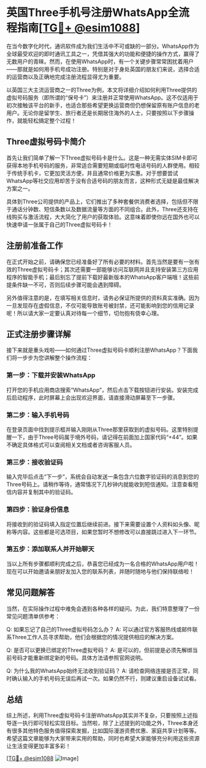 # 英国Three手机号注册WhatsApp全流程指南[[TG💪+ @esim1088](https://t.me/s/esim1088)]

在当今数字化时代，通讯软件成为我们生活中不可或缺的一部分。WhatsApp作为全球最受欢迎的即时通讯工具之一，凭借其强大的功能和便捷的操作方式，赢得了无数用户的青睐。然而，在使用WhatsApp时，有一个关键步骤常常困扰着用户——那就是如何用手机号成功注册。特别是对于身处英国的朋友们来说，选择合适的运营商以及正确地完成注册流程显得尤为重要。

以英国三大主流运营商之一的Three为例，本文将详细介绍如何利用Three提供的虚拟号码服务（即所谓的“保号卡”）来注册并正常使用WhatsApp。这不仅适用于初次接触该平台的新手，也适合那些希望更换运营商但仍想保留原有账户信息的老用户。无论你是留学生、旅行者还是长期居住海外的人士，只要按照以下步骤操作，就能轻松搞定整个过程！

## Three虚拟号码卡简介

首先让我们简单了解一下Three虚拟号码卡是什么。这是一种无需实体SIM卡即可获得本地手机号码的服务，非常适合需要短期或临时性电话号码的人群使用。相较于传统手机卡，它更加灵活方便，并且通常价格更为实惠。对于想要尝试WhatsApp等社交应用却苦于没有合适号码的朋友而言，这种形式无疑是最佳解决方案之一。

具体到Three公司提供的产品上，它们推出了多种套餐供消费者选择，包括但不限于通话分钟数、短信条数以及数据流量等方面的不同组合。此外，Three还支持在线购买与激活流程，大大简化了用户的获取体验。这意味着即使你远在国外也可以快速申请一张属于自己的Three虚拟号码卡！

## 注册前准备工作

在正式开始之前，请确保您已经准备好了所有必要的材料。首先当然是要有一张有效的Three虚拟号码卡；其次还需要一部能够访问互联网并且支持安装第三方应用程序的智能手机；最后别忘了提前下载好最新版本的WhatsApp客户端哦！这些前提条件缺一不可，否则后续步骤可能会遇到障碍。

另外值得注意的是，在填写相关信息时，请务必保证所提供的资料真实准确。因为一旦发现存在虚假信息，不仅可能导致账号被封禁，还可能影响到您的信用记录呢！所以请大家一定要认真对待每一个细节，切勿抱有侥幸心理。

## 正式注册步骤详解

接下来就是重头戏啦——如何通过Three虚拟号码卡顺利注册WhatsApp？下面我们将一步步为您讲解整个操作流程：

### 第一步：下载并安装WhatsApp

打开您的手机应用商店搜索“WhatsApp”，然后点击下载按钮进行安装。安装完成后启动程序，此时屏幕上会出现欢迎界面，请直接滑动屏幕至下一步骤。

### 第二步：输入手机号码

在登录页面中找到提示框并输入刚刚从Three那里获取到的虚拟号码。这里特别提醒一下，由于Three号码属于境外号码，请记得在前面加上国家代码“+44”。如果不确定具体格式可以查阅相关文档或者咨询客服人员。

### 第三步：接收验证码

输入完毕后点击“下一步”，系统会自动发送一条包含六位数字验证码的消息到您的Three号码上。请稍作等待，通常情况下几秒钟内就能收到短信通知。注意查看短信内容并复制其中的验证码。

### 第四步：验证身份信息

将接收到的验证码填入指定位置后继续前进。接下来需要设置个人资料如头像、昵称等内容。这些都是可选项目，如果您暂时不想修改可以直接跳过进入下一环节。

### 第五步：添加联系人并开始聊天

当以上所有步骤都顺利完成之后，恭喜您已经成为一名合格的WhatsApp用户啦！现在可以开始邀请亲朋好友加入您的联系列表，并随时随地与他们保持联络啦！

## 常见问题解答

当然，在实际操作过程中难免会遇到各种各样的疑问。为此，我们特意整理了一份常见问题清单供参考：

Q: 如果忘记了自己的Three虚拟号码怎么办？
A: 可以通过官方客服热线或邮件联系Three工作人员寻求帮助，他们会根据您的情况提供相应的解决方案。

Q: 是否可以更换已绑定的Three虚拟号码？
A: 是可以的，但前提是必须先解绑当前号码才能重新绑定新的号码。具体方法请参照官网说明。

Q: 为什么我的WhatsApp始终无法收到验证码？
A: 请检查网络连接是否正常，同时确认输入的手机号码无误后再试一次。如果仍然不行，则建议重启设备试试看。

## 总结

综上所述，利用Three虚拟号码卡注册WhatsApp其实并不复杂，只要按照上述指导逐一执行即可轻松实现目标。当然啦，除了上述提到的功能之外，Three本身还有很多其他特色服务值得探索发掘，比如国际漫游资费优惠、家庭共享计划等等。希望这篇文章能够为大家带来实用的帮助，同时也希望大家能够充分利用这些资源让生活变得更加丰富多彩！

[[TG💪+ @esim1088](https://t.me/s/esim1088) ![Image](https://i.postimg.cc/4NQfJmqS/Snipaste-2025-05-13-00-14-12.png)]